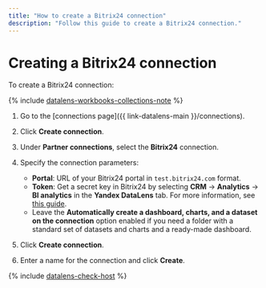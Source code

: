 ```yaml
---
title: "How to create a Bitrix24 connection"
description: "Follow this guide to create a Bitrix24 connection."
---
```


# Creating a Bitrix24 connection

To create a Bitrix24 connection:


{% include [datalens-workbooks-collections-note](../../../_includes/datalens/operations/datalens-workbooks-collections-note.md) %}


1. Go to the [connections page]({{ link-datalens-main }}/connections).
1. Click **Create connection**.
1. Under **Partner connections**, select the **Bitrix24** connection.
1. Specify the connection parameters:

   * **Portal**: URL of your Bitrix24 portal in `test.bitrix24.com` format.
   * **Token**: Get a secret key in Bitrix24 by selecting **CRM** → **Analytics** → **BI analytics** in the **Yandex DataLens** tab. For more information, see [this guide](https://helpdesk.bitrix24.ru/open/17402692).
   * Leave the **Automatically create a dashboard, charts, and a dataset on the connection** option enabled if you need a folder with a standard set of datasets and charts and a ready-made dashboard.

1. Click **Create connection**.
1. Enter a name for the connection and click **Create**.

{% include [datalens-check-host](../../../_includes/datalens/operations/datalens-check-host.md) %}
